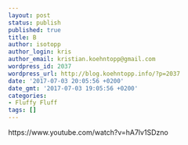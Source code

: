 ```yaml
---
layout: post
status: publish
published: true
title: B
author: isotopp
author_login: kris
author_email: kristian.koehntopp@gmail.com
wordpress_id: 2037
wordpress_url: http://blog.koehntopp.info/?p=2037
date: '2017-07-03 20:05:56 +0200'
date_gmt: '2017-07-03 19:05:56 +0200'
categories:
- Fluffy Fluff
tags: []
---
```

<p>https://www.youtube.com/watch?v=hA7lv1SDzno</p>
